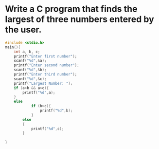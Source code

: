 # Write a C program that finds the largest of three numbers entered by the user.
```C
#include <stdio.h>
main(){
	int a, b, c;
	printf("Enter first number");
	scanf("%d",&a);
	printf("Enter second number");
	scanf("%d",&b);
	printf("Enter third number");      
	scanf("%d",&c);
	printf("Largest Number: ");
	if (a>b && a>c){
		printf("%d",a);
	}
	else
			if (b>c){
				printf("%d",b);
			}
		else
		{
			printf("%d",c);
		}
	
}


